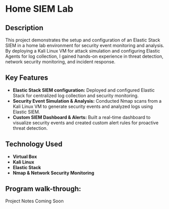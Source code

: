 <h1>Home SIEM Lab</h1>



<h2>Description</h2>
This project demonstrates the setup and configuration of an Elastic Stack SIEM in a home lab environment for security event monitoring and analysis. By deploying a Kali Linux VM for attack simulation and configuring Elastic Agents for log collection, I gained hands-on experience in threat detection, network security monitoring, and incident response.
<br />

<h2>Key Features </h2>

- <b>Elastic Stack SIEM configuration:</b> Deployed and configured Elastic Stack for centralized log collection and security monitoring.
- <b>Security Event Simulation & Analysis:</b> Conducted Nmap scans from a Kali Linux VM to generate security events and analyzed logs using Elastic SIEM.
- <b>Custom SIEM Dashboard & Alerts:</b> Built a real-time dashboard to visualize security events and created custom alert rules for proactive threat detection.



<h2>Technology Used</h2>

- <b>Virtual Box</b> 
- <b>Kali Linux</b>
- <b>Elastic Stack</b>
- <b>Nmap & Network Security Monitoring</b>  

<h2>Program walk-through:</h2>
Project Notes Coming Soon



<!--
 ```diff
- text in red
+ text in green
! text in orange
# text in gray
@@ text in purple (and bold)@@
```
--!>

